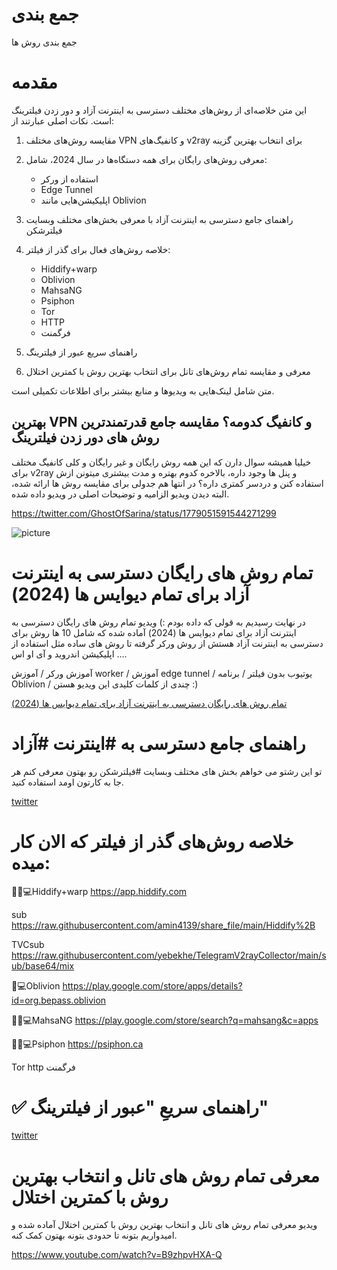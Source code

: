 # جمع بندی

جمع بندی روش ها


# مقدمه

این متن خلاصه‌ای از روش‌های مختلف دسترسی به اینترنت آزاد و دور زدن فیلترینگ است. نکات اصلی عبارتند از:

1. مقایسه روش‌های مختلف VPN و کانفیگ‌های v2ray برای انتخاب بهترین گزینه

2. معرفی روش‌های رایگان برای همه دستگاه‌ها در سال 2024، شامل:
   - استفاده از ورکر
   - Edge Tunnel
   - اپلیکیشن‌هایی مانند Oblivion

3. راهنمای جامع دسترسی به اینترنت آزاد با معرفی بخش‌های مختلف وبسایت فیلترشکن

4. خلاصه روش‌های فعال برای گذر از فیلتر:
   - Hiddify+warp
   - Oblivion
   - MahsaNG
   - Psiphon
   - Tor
   - HTTP
   - فرگمنت

5. راهنمای سریع عبور از فیلترینگ

6. معرفی و مقایسه تمام روش‌های تانل برای انتخاب بهترین روش با کمترین اختلال

متن شامل لینک‌هایی به ویدیوها و منابع بیشتر برای اطلاعات تکمیلی است.


##  بهترین VPN و کانفیگ کدومه؟ مقایسه جامع قدرتمندترین روش های دور زدن فیلترینگ 

خیلیا همیشه سوال دارن که این همه روش رایگان و غیر رایگان و کلی کانفیگ مختلف برای v2ray و پنل ها وجود داره، بالاخره کدوم بهتره و مدت بیشتری میتونن ازش استفاده کنن و دردسر کمتری داره؟ در انتها هم جدولی برای مقایسه روش ها ارائه شده، البته دیدن ویدیو الزامیه و توضیحات اصلی در ویدیو داده شده.


https://twitter.com/GhostOfSarina/status/1779051591544271299

![picture](https://pbs.twimg.com/media/GLB0kMsWIAA0xmh?format=jpg&name=medium)



#  تمام روش های رایگان دسترسی به اینترنت آزاد برای تمام دیوایس ها (2024) 

در نهایت رسیدیم به قولی که داده بودم :) ویدیو تمام روش های رایگان دسترسی به اینترنت آزاد برای تمام دیوایس ها (2024) آماده شده که شامل 10 ها روش برای دسترسی به اینترنت آزاد هستش از روش ورکر گرفته تا روش های ساده مثل استفاده از اپلیکیشن اندروید و آی او اس ….


آموزش ورکر / آموزش worker / آموزش edge tunnel / یوتیوب بدون فیلتر / برنامه Oblivion / چندی از کلمات کلیدی این ویدیو هستن :)


[ تمام روش های رایگان دسترسی به اینترنت آزاد برای تمام دیوایس ها (2024) ](https://www.youtube.com/watch?v=FJTPat3y_WI)


#  راهنمای جامع دسترسی به #اینترنت #آزاد

 تو این رشتو می خواهم بخش های مختلف وبسایت #فیلترشکن رو بهتون معرفی کنم هر جا به کارتون اومد استفاده کنید.

[twitter](https://threadreaderapp.com/thread/1787812281075605803.html)


# خلاصه روش‌های گذر از فیلتر که الان کار میده:


🍏📱💻Hiddify+warp https://app.hiddify.com 

sub https://raw.githubusercontent.com/amin4139/share_file/main/Hiddify%2B

TVCsub https://raw.githubusercontent.com/yebekhe/TelegramV2rayCollector/main/sub/base64/mix

📱💻Oblivion https://play.google.com/store/apps/details?id=org.bepass.oblivion

🍏📱💻MahsaNG https://play.google.com/store/search?q=mahsang&c=apps

🍏📱💻Psiphon https://psiphon.ca

Tor
http
فرگمنت


# ✅ راهنمای سریعِ "عبور از فیلترینگ"

[twitter](https://threadreaderapp.com/thread/1799805467490988400.html)


#  معرفی تمام روش های تانل و انتخاب بهترین روش با کمترین اختلال 

ویدیو معرفی تمام روش های تانل و انتخاب بهترین روش با کمترین اختلال آماده شده و امیدواریم بتونه تا حدودی بتونه بهتون کمک کنه.

https://www.youtube.com/watch?v=B9zhpvHXA-Q
